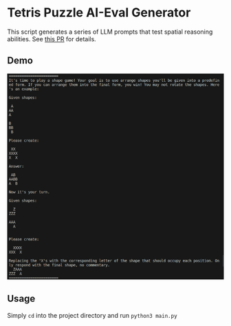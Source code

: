 # Tetris Puzzle AI-Eval Generator

This script generates a series of LLM prompts that test spatial reasoning abilities. See [this PR](https://github.com/openai/evals/pull/1167) for details.

## Demo

![](example-prompt.png)

## Usage
Simply `cd` into the project directory and run `python3 main.py`
